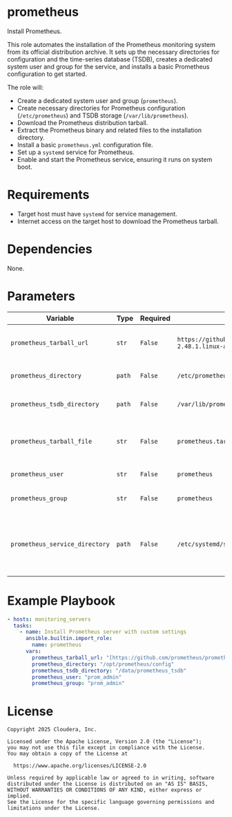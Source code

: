 # prometheus

Install Prometheus.

This role automates the installation of the Prometheus monitoring system from its official distribution archive. It sets up the necessary directories for configuration and the time-series database (TSDB), creates a dedicated system user and group for the service, and installs a basic Prometheus configuration to get started.

The role will:
- Create a dedicated system user and group (`prometheus`).
- Create necessary directories for Prometheus configuration (`/etc/prometheus`) and TSDB storage (`/var/lib/prometheus`).
- Download the Prometheus distribution tarball.
- Extract the Prometheus binary and related files to the installation directory.
- Install a basic `prometheus.yml` configuration file.
- Set up a `systemd` service for Prometheus.
- Enable and start the Prometheus service, ensuring it runs on system boot.

# Requirements

- Target host must have `systemd` for service management.
- Internet access on the target host to download the Prometheus tarball.

# Dependencies

None.

# Parameters

| Variable | Type | Required | Default | Description |
| --- | --- | --- | --- | --- |
| `prometheus_tarball_url` | `str` | `False` | `https://github.com/prometheus/prometheus/releases/download/v2.48.1/prometheus-2.48.1.linux-amd64.tar.gz` | URL to the Prometheus distribution archive file. |
| `prometheus_directory` | `path` | `False` | `/etc/prometheus` | Prometheus configuration directory. |
| `prometheus_tsdb_directory` | `path` | `False` | `/var/lib/prometheus` | Prometheus TSDB directory. |
| `prometheus_tarball_file` | `str` | `False` | `prometheus.tar.gz` | Intermediate archive file name for the downloaded tarball. |
| `prometheus_user` | `str` | `False` | `prometheus` | Prometheus service user. |
| `prometheus_group` | `str` | `False` | `prometheus` | Prometheus service group. |
| `prometheus_service_directory` | `path` | `False` | `/etc/systemd/system/prometheus.service` | Prometheus Systemd service directory (full path to the service file). |

# Example Playbook

```yaml
- hosts: monitoring_servers
  tasks:
    - name: Install Prometheus server with custom settings
      ansible.builtin.import_role:
        name: prometheus
      vars:
        prometheus_tarball_url: "[https://github.com/prometheus/prometheus/releases/download/v2.49.0/prometheus-2.49.0.linux-amd64.tar.gz](https://github.com/prometheus/prometheus/releases/download/v2.49.0/prometheus-2.49.0.linux-amd64.tar.gz)"
        prometheus_directory: "/opt/prometheus/config"
        prometheus_tsdb_directory: "/data/prometheus_tsdb"
        prometheus_user: "prom_admin"
        prometheus_group: "prom_admin"
```

# License

```
Copyright 2025 Cloudera, Inc.

Licensed under the Apache License, Version 2.0 (the "License");
you may not use this file except in compliance with the License.
You may obtain a copy of the License at

  https://www.apache.org/licenses/LICENSE-2.0

Unless required by applicable law or agreed to in writing, software
distributed under the License is distributed on an "AS IS" BASIS,
WITHOUT WARRANTIES OR CONDITIONS OF ANY KIND, either express or implied.
See the License for the specific language governing permissions and
limitations under the License.
```
